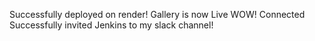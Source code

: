 Successfully deployed on render!
Gallery is now Live
WOW! Connected Successfully invited Jenkins to my slack channel!